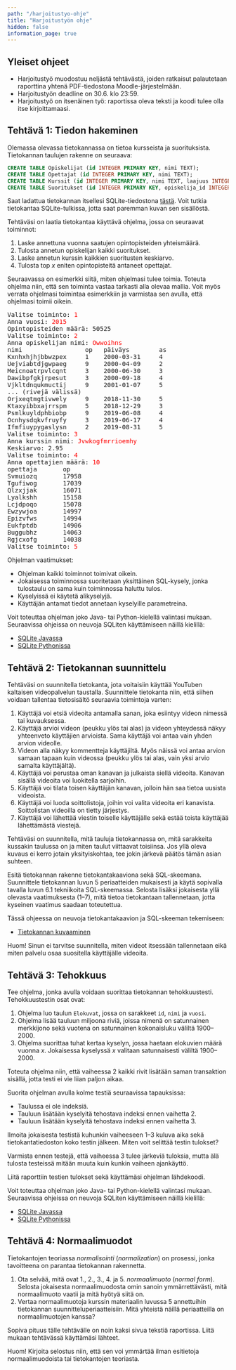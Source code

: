 ```yaml
---
path: "/harjoitustyo-ohje"
title: "Harjoitustyön ohje"
hidden: false
information_page: true
---
```


## Yleiset ohjeet

* Harjoitustyö muodostuu neljästä tehtävästä, joiden ratkaisut palautetaan
  raporttina yhtenä PDF-tiedostona Moodle-järjestelmään.
* Harjoitustyön deadline on 30.6. klo 23:59.
* Harjoitustyö on itsenäinen työ: raportissa oleva teksti ja koodi tulee
  olla itse kirjoittamaasi.

## Tehtävä 1: Tiedon hakeminen

Olemassa olevassa tietokannassa on tietoa kursseista ja suorituksista.
Tietokannan taulujen rakenne on seuraava:

```sql
CREATE TABLE Opiskelijat (id INTEGER PRIMARY KEY, nimi TEXT);
CREATE TABLE Opettajat (id INTEGER PRIMARY KEY, nimi TEXT);
CREATE TABLE Kurssit (id INTEGER PRIMARY KEY, nimi TEXT, laajuus INTEGER, opettaja_id INTEGER REFERENCES Opettajat);
CREATE TABLE Suoritukset (id INTEGER PRIMARY KEY, opiskelija_id INTEGER, kurssi_id INTEGER, arvosana INTEGER, paivays DATE);
```

Saat ladattua tietokannan itsellesi SQLite-tiedostona [tästä](https://cs.helsinki.fi/u/ahslaaks/kurssit.db).
Voit tutkia tietokantaa SQLite-tulkissa, jotta saat paremman kuvan sen sisällöstä.

Tehtäväsi on laatia tietokantaa käyttävä ohjelma, jossa on seuraavat toiminnot:

1. Laske annettuna vuonna saatujen opintopisteiden yhteismäärä.
2. Tulosta annetun opiskelijan kaikki suoritukset.
3. Laske annetun kurssin kaikkien suoritusten keskiarvo.
4. Tulosta top _x_ eniten opintopisteitä antaneet opettajat.

Seuraavassa on esimerkki siitä, miten ohjelmasi tulee toimia.
Toteuta ohjelma niin, että sen toiminta vastaa tarkasti alla olevaa mallia.
Voit myös verrata ohjelmasi toimintaa esimerkkiin ja varmistaa sen avulla,
että ohjelmasi toimii oikein.

<sample-output>

<pre>
Valitse toiminto: <font color=red>1</font>
Anna vuosi: <font color=red>2015</font>
Opintopisteiden määrä: 50525
Valitse toiminto: <font color=red>2</font>
Anna opiskelijan nimi: <font color=red>Owwoihns</font>
nimi                 op   päiväys        as  
Kxnhxhjhjbbwzpex     1    2000-03-31     4   
Uejviabtdjgwpaeg     9    2000-04-09     2   
Meicnoatrpvlcqnt     3    2000-06-30     3   
Dawibpfgkjrpesut     3    2000-09-18     4   
Vjkltdnqukmuctij     9    2001-01-07     5   
... (rivejä välissä)
Orjxeqtmgtivwely     9    2018-11-30     5   
Ktaxyibbxajrrspm     5    2018-12-29     3   
Psmlkuyldphbiobp     9    2019-06-08     4   
Ocnhysdqkvfruyfy     3    2019-06-17     4   
Ifmfiuypygaslysn     2    2019-08-31     5   
Valitse toiminto: <font color=red>3</font>
Anna kurssin nimi: <font color=red>Jvwkogfmrrioemhy</font>
Keskiarvo: 2.95
Valitse toiminto: <font color=red>4</font>
Anna opettajien määrä: <font color=red>10</font>
opettaja       op  
Svmuiozq       17958
Tgufiwog       17039
Qlzxjjak       16071
Lyalkshh       15158
Lcjdpoqo       15078
Ewzywjoa       14997
Epizvfws       14994
Eukfptdb       14906
Buggubhz       14063
Rgjcxofg       14038
Valitse toiminto: <font color=red>5</font>
</pre>

</sample-output>

Ohjelman vaatimukset:

* Ohjelman kaikki toiminnot toimivat oikein.
* Jokaisessa toiminnossa suoritetaan yksittäinen SQL-kysely, jonka tulostaulu
  on sama kuin toiminnossa haluttu tulos.
* Kyselyissä ei käytetä alikyselyjä.
* Käyttäjän antamat tiedot annetaan kyselyille parametreina.

Voit toteuttaa ohjelman joko Java- tai Python-kielellä valintasi mukaan.
Seuraavissa ohjeissa on neuvoja SQLiten käyttämiseen näillä kielillä:

* [SQLite Javassa](/sqlite-java)
* [SQLite Pythonissa](/sqlite-python)

## Tehtävä 2: Tietokannan suunnittelu

Tehtäväsi on suunnitella tietokanta, jota voitaisiin käyttää YouTuben kaltaisen
videopalvelun taustalla. Suunnittele tietokanta niin, että siihen voidaan tallentaa
tietosisältö seuraavia toimintoja varten:

1. Käyttäjä voi etsiä videoita antamalla sanan, joka esiintyy videon nimessä tai kuvauksessa.
2. Käyttäjä arvioi videon (peukku ylös tai alas) ja videon yhteydessä näkyy
   yhteenveto käyttäjien arvioista. Sama käyttäjä voi antaa vain yhden arvion videolle.
3. Videon alla näkyy kommentteja käyttäjiltä. Myös näissä voi antaa arvion samaan
   tapaan kuin videossa (peukku ylös tai alas, vain yksi arvio samalta käyttäjältä).
4. Käyttäjä voi perustaa oman kanavan ja julkaista siellä videoita. Kanavan sisällä
   videoita voi luokitella sarjoihin.
5. Käyttäjä voi tilata toisen käyttäjän kanavan, jolloin hän saa tietoa uusista videoista.
6. Käyttäjä voi luoda soittolistoja, joihin voi valita videoita eri kanavista.
   Soittolistan videoilla on tietty järjestys.
7. Käyttäjä voi lähettää viestin toiselle käyttäjälle sekä estää toista käyttäjää
   lähettämästä viestejä.

Tehtäväsi on suunnitella, mitä tauluja tietokannassa on, mitä sarakkeita kussakin taulussa on
ja miten taulut viittaavat toisiinsa. Jos yllä oleva kuvaus ei kerro jotain yksityiskohtaa,
tee jokin järkevä päätös tämän asian suhteen.

Esitä tietokannan rakenne tietokantakaaviona sekä SQL-skeemana. Suunnittele tietokannan luvun
5 periaatteiden mukaisesti ja käytä sopivalla tavalla luvun 6.1 tekniikoita SQL-skeemassa.
Selosta lisäksi jokaisesta yllä olevasta vaatimuksesta (1–7), mitä tietoa tietokantaan
tallennetaan, jotta kyseinen vaatimus saadaan toteutettua.

Tässä ohjeessa on neuvoja tietokantakaavion ja SQL-skeeman tekemiseen:

* [Tietokannan kuvaaminen](/tietokannan-kuvaaminen)

Huom! Sinun ei tarvitse suunnitella, miten videot itsessään tallennetaan eikä miten palvelu
osaa suositella käyttäjälle videoita.

## Tehtävä 3: Tehokkuus

Tee ohjelma, jonka avulla voidaan suorittaa tietokannan tehokkuustesti.
Tehokkuustestin osat ovat:

1. Ohjelma luo taulun `Elokuvat`, jossa on sarakkeet `id`, `nimi` ja `vuosi`.
2. Ohjelma lisää tauluun miljoona riviä, joissa nimenä on satunnainen merkkijono
   sekä vuotena on satunnainen kokonaisluku väliltä 1900–2000.
3. Ohjelma suorittaa tuhat kertaa kyselyn, jossa haetaan elokuvien määrä vuonna _x_.
   Jokaisessa kyselyssä _x_ valitaan satunnaisesti väliltä 1900–2000.

Toteuta ohjelma niin, että vaiheessa 2 kaikki rivit lisätään saman transaktion
sisällä, jotta testi ei vie liian paljon aikaa.

Suorita ohjelman avulla kolme testiä seuraavissa tapauksissa:

* Taulussa ei ole indeksiä.
* Tauluun lisätään kyselyitä tehostava indeksi ennen vaihetta 2.
* Tauluun lisätään kyselyitä tehostava indeksi ennen vaihetta 3.

Ilmoita jokaisesta testistä kuhunkin vaiheeseen 1–3 kuluva aika sekä
tietokantatiedoston koko testin jälkeen. Miten voit selittää testin tulokset?

Varmista ennen testejä, että vaiheessa 3 tulee järkeviä tuloksia,
mutta älä tulosta testeissä mitään muuta kuin kunkin vaiheen ajankäyttö.

Liitä raporttiin testien tulokset sekä käyttämäsi ohjelman lähdekoodi.

Voit toteuttaa ohjelman joko Java- tai Python-kielellä valintasi mukaan.
Seuraavissa ohjeissa on neuvoja SQLiten käyttämiseen näillä kielillä:

* [SQLite Javassa](/sqlite-java)
* [SQLite Pythonissa](/sqlite-python)

## Tehtävä 4: Normaalimuodot

Tietokantojen teoriassa _normalisointi_ (_normalization_) on prosessi,
jonka tavoitteena on parantaa tietokannan rakennetta.

1. Ota selvää, mitä ovat 1., 2., 3., 4. ja 5. _normaalimuoto_ (_normal form_).
   Selosta jokaisesta normaalimuodosta omin sanoin ymmärrettävästi,
   mitä normaalimuoto vaatii ja mitä hyötyä siitä on.
2. Vertaa normaalimuotoja kurssin materiaalin luvussa 5 annettuihin
   tietokannan suunnitteluperiaatteisiin. Mitä yhteistä näillä periaatteilla
   on normaalimuotojen kanssa?

Sopiva pituus tälle tehtävälle on noin kaksi sivua tekstiä raportissa.
Liitä mukaan tehtävässä käyttämäsi lähteet.

Huom! Kirjoita selostus niin, että sen voi ymmärtää ilman esitietoja
normaalimuodoista tai tietokantojen teoriasta.